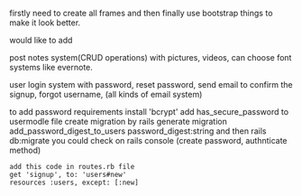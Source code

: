 firstly need to create all frames and then finally use bootstrap things to make it look better.

would like to add

post notes system(CRUD operations)
  with pictures, videos, can choose font systems like evernote.

user login system
  with password, reset password, send email to confirm the signup, forgot username, (all kinds of email system)

  to add password requirements
    install 'bcrypt'
    add has_secure_password to usermodle file 
    create migration by rails generate migration add_password_digest_to_users password_digest:string
    and then rails db:migrate
    you could check on rails console (create password, authnticate method)

    add this code in routes.rb file
    get 'signup', to: 'users#new'
    resources :users, except: [:new]

    
